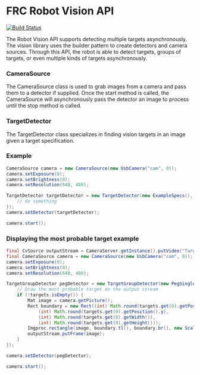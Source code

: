 # FRC Robot Vision API

[![Build Status](https://travis-ci.org/kylecorry31/Robot-Vision-API.svg?branch=master)](https://travis-ci.org/kylecorry31/Robot-Vision-API)

The Robot Vision API supports detecting multiple targets asynchronously. The vision library uses the builder pattern to create detectors and camera sources. Through this API, the robot is able to detect targets, groups of targets, or even multiple kinds of targets asynchronously. 

### CameraSource
The CameraSource class is used to grab images from a camera and pass them to a detector if supplied. Once the start method is called, the CameraSource will asynchronously pass the detector an image to process until the stop method is called. 

### TargetDetector
The TargetDetector class specializes in finding vision targets in an image given a target specification. 

### Example
```Java
CameraSource camera = new CameraSource(new UsbCamera("cam", 0));
camera.setExposure(0);
camera.setBrightness(0);
camera.setResolution(640, 480);

TargetDetector targetDetector = new TargetDetector(new ExampleSpecs(), (targets) -> {
    // do something
});
camera.setDetector(targetDetector);

camera.start();
```

### Displaying the most probable target example
```Java
final CvSource outputStream = CameraServer.getInstance().putVideo("Target", 640, 480);
final CameraSource camera = new CameraSource(new UsbCamera("cam", 0));
camera.setExposure(0);
camera.setBrightness(0);
camera.setResolution(640, 480);

TargetGroupDetector pegDetector = new TargetGroupDetector(new PegSingleRetroreflectiveSpecs(), new PegGroupSpecs(), (targets) -> {
    // Draw the most probable target on the output stream
    if (!targets.isEmpty()) {
        Mat image = camera.getPicture();
        Rect boundary = new Rect((int) Math.round(targets.get(0).getPosition().x),
            (int) Math.round(targets.get(0).getPosition().y),
            (int) Math.round(targets.get(0).getWidth()),
            (int) Math.round(targets.get(0).getHeight()));
        Imgproc.rectangle(image, boundary.tl(), boundary.br(), new Scalar(0, 255, 0));
        outputStream.putFrame(image);
    }
});

camera.setDetector(pegDetector);

camera.start();
```
